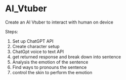 # AI_Vtuber
Create an AI Vtuber to interact with human on device

Steps:
1. Set up ChatGPT API
2. Create character setup
3. ChatGpt voice to text API
4. get returned response and break down into sentence
5. Analysis the emotion of the sentence
6. Find ways to pronouns the sentence
7. control the skin to perform the emotion
